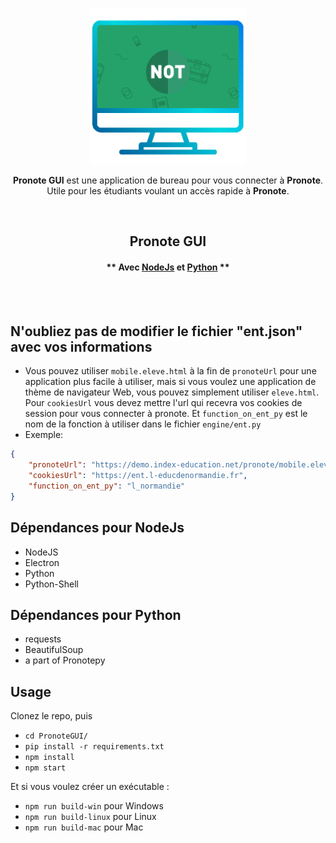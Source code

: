 <p align="center"><img width="250" alt="Pronote GUI" src="gui/images/icon.png"></a></p>
<p align="center"><strong>Pronote GUI</strong> est une application de bureau pour vous connecter à <strong>Pronote</strong>.<br>Utile pour les étudiants voulant un accès rapide à <strong>Pronote</strong>.</p>
<br/>


<h2 align="center">Pronote GUI</h2>

<h4 align="center">** Avec <a target="_blank" href="https://nodejs.org/fr/download/">NodeJs</a> et <a target="_blank" href="https://www.python.org/">Python</a> **</h4>
<br/>
<br/>

## N'oubliez pas de modifier le fichier "ent.json" avec vos informations

- Vous pouvez utiliser `mobile.eleve.html` à la fin de `pronoteUrl` pour une application plus facile à utiliser, mais si vous voulez une application de thème de navigateur Web, vous pouvez simplement utiliser `eleve.html`. Pour `cookiesUrl` vous devez mettre l'url qui recevra vos cookies de session pour vous connecter à pronote. Et `function_on_ent_py` est le nom de la fonction à utiliser dans le fichier `engine/ent.py`
- Exemple:

```json
{
    "pronoteUrl": "https://demo.index-education.net/pronote/mobile.eleve.html",
    "cookiesUrl": "https://ent.l-educdenormandie.fr",
    "function_on_ent_py": "l_normandie"
}
```

## Dépendances pour NodeJs

- NodeJS
- Electron   
- Python
- Python-Shell

## Dépendances pour Python

- requests
- BeautifulSoup  
- a part of Pronotepy

## Usage

Clonez le repo, puis

- `cd PronoteGUI/`
- `pip install -r requirements.txt`
- `npm install`
- `npm start`

Et si vous voulez créer un exécutable :

- `npm run build-win` pour Windows
- `npm run build-linux` pour Linux
- `npm run build-mac` pour Mac
